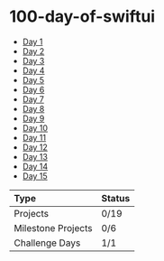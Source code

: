 # 100-day-of-swiftui

* [Day 1]()
* [Day 2]()
* [Day 3]()
* [Day 4]()
* [Day 5]()
* [Day 6]()
* [Day 7]()
* [Day 8]()
* [Day 9]()
* [Day 10]()
* [Day 11]()
* [Day 12]()
* [Day 13]()
* [Day 14]()
* [Day 15]()

| Type | Status |
|:--|--|
| Projects |0/19 |
|Milestone Projects|0/6|
|Challenge Days| 1/1|
